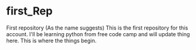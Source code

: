 # first_Rep
First repository (As the name suggests)
This is the first repository for this account. I'll be learning python from free code camp and will update thing here. This is where the things begin.
